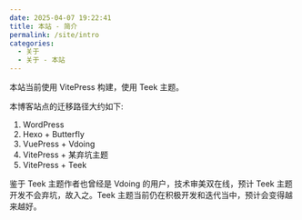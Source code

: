 ```yaml
---
date: 2025-04-07 19:22:41
title: 本站 - 简介
permalink: /site/intro
categories:
  - 关于
  - 关于 - 本站
---
```


本站当前使用 VitePress 构建，使用 Teek 主题。

本博客站点的迁移路径大约如下:

1. WordPress
2. Hexo + Butterfly
3. VuePress + Vdoing
4. VitePress + 某弃坑主题
5. VitePress + Teek

鉴于 Teek 主题作者也曾经是 Vdoing 的用户，技术审美双在线，预计 Teek 主题开发不会弃坑，故入之。Teek 主题当前仍在积极开发和迭代当中，预计会变得越来越好。
